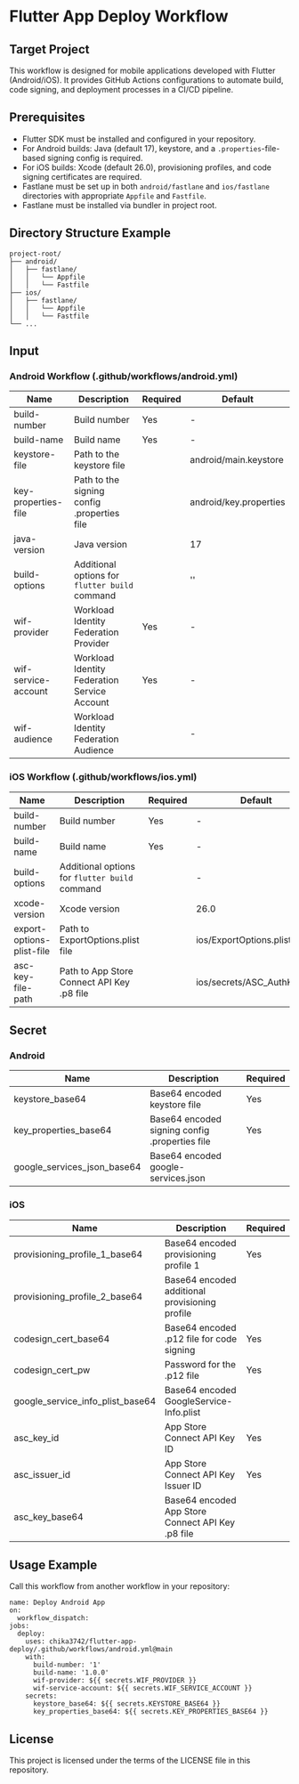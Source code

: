 # Flutter App Deploy Workflow

## Target Project

This workflow is designed for mobile applications developed with Flutter (Android/iOS).
It provides GitHub Actions configurations to automate build, code signing, and deployment processes in a CI/CD pipeline.

## Prerequisites

- Flutter SDK must be installed and configured in your repository.
- For Android builds: Java (default 17), keystore, and a `.properties`-file-based signing config is required.
- For iOS builds: Xcode (default 26.0), provisioning profiles, and code signing certificates are required.
- Fastlane must be set up in both `android/fastlane` and `ios/fastlane` directories with appropriate `Appfile` and `Fastfile`.
- Fastlane must be installed via bundler in project root.

## Directory Structure Example

```
project-root/
├── android/
│   ├── fastlane/
│   │   └── Appfile
│   │   └── Fastfile
├── ios/
│   ├── fastlane/
│   │   └── Appfile
│   │   └── Fastfile
└── ...
```

## Input

### Android Workflow (.github/workflows/android.yml)

| Name                | Description                                    | Required | Default                |
|---------------------|------------------------------------------------|----------|------------------------|
| build-number        | Build number                                   | Yes      | -                      |
| build-name          | Build name                                     | Yes      | -                      |
| keystore-file       | Path to the keystore file                      |          | android/main.keystore  |
| key-properties-file | Path to the signing config .properties file    |          | android/key.properties |
| java-version        | Java version                                   |          | 17                     |
| build-options       | Additional options for `flutter build` command |          | ''                     |
| wif-provider        | Workload Identity Federation Provider          | Yes      | -                      |
| wif-service-account | Workload Identity Federation Service Account   | Yes      | -                      |
| wif-audience        | Workload Identity Federation Audience          |          | -                      |

### iOS Workflow (.github/workflows/ios.yml)

| Name                      | Description                                    | Required | Default                    |
|---------------------------|------------------------------------------------|----------|----------------------------|
| build-number              | Build number                                   | Yes      | -                          |
| build-name                | Build name                                     | Yes      | -                          |
| build-options             | Additional options for `flutter build` command |          | -                          |
| xcode-version             | Xcode version                                  |          | 26.0                       |
| export-options-plist-file | Path to ExportOptions.plist file               |          | ios/ExportOptions.plist    |
| asc-key-file-path         | Path to App Store Connect API Key .p8 file     |          | ios/secrets/ASC_AuthKey.p8 |

## Secret

### Android

| Name                        | Description                                    | Required |
|-----------------------------|------------------------------------------------|----------|
| keystore_base64             | Base64 encoded keystore file                   | Yes      |
| key_properties_base64       | Base64 encoded signing config .properties file | Yes      |
| google_services_json_base64 | Base64 encoded google-services.json            |          |

### iOS

| Name                             | Description                                       | Required |
|----------------------------------|---------------------------------------------------|----------|
| provisioning_profile_1_base64    | Base64 encoded provisioning profile 1             | Yes      |
| provisioning_profile_2_base64    | Base64 encoded additional provisioning profile    |          |
| codesign_cert_base64             | Base64 encoded .p12 file for code signing         | Yes      |
| codesign_cert_pw                 | Password for the .p12 file                        | Yes      |
| google_service_info_plist_base64 | Base64 encoded GoogleService-Info.plist           |          |
| asc_key_id                       | App Store Connect API Key ID                      | Yes      |
| asc_issuer_id                    | App Store Connect API Key Issuer ID               | Yes      |
| asc_key_base64                   | Base64 encoded App Store Connect API Key .p8 file |          |

## Usage Example

Call this workflow from another workflow in your repository:

```
name: Deploy Android App
on:
  workflow_dispatch:
jobs:
  deploy:
    uses: chika3742/flutter-app-deploy/.github/workflows/android.yml@main
    with:
      build-number: '1'
      build-name: '1.0.0'
      wif-provider: ${{ secrets.WIF_PROVIDER }}
      wif-service-account: ${{ secrets.WIF_SERVICE_ACCOUNT }}
    secrets:
      keystore_base64: ${{ secrets.KEYSTORE_BASE64 }}
      key_properties_base64: ${{ secrets.KEY_PROPERTIES_BASE64 }}
```

## License

This project is licensed under the terms of the LICENSE file in this repository.
